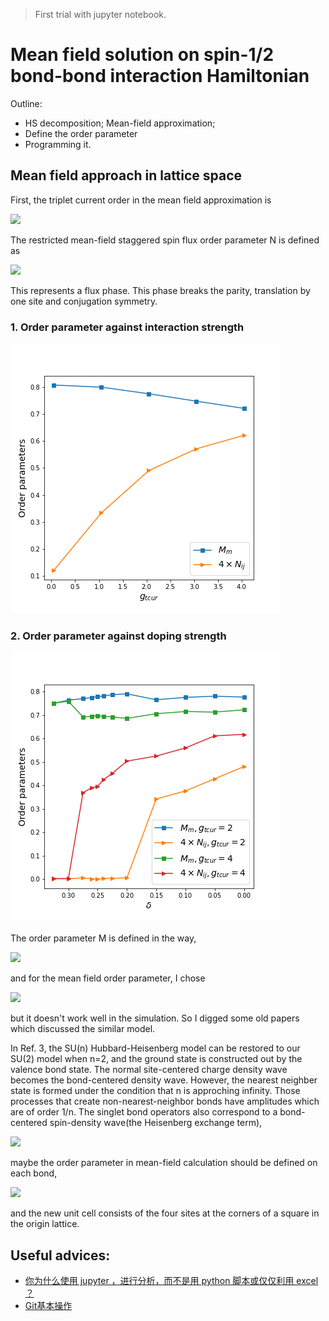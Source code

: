 > First trial with jupyter notebook.

# Mean field solution on spin-1/2 bond-bond interaction Hamiltonian

Outline:
- HS decomposition; Mean-field approximation;
- Define the order parameter
- Programming it.

## Mean field approach in lattice space
First, the triplet current order in the mean field approximation is

![](https://latex.codecogs.com/gif.latex?\vec%10N_{ij}=i\langle%10c_{i\sigma}^{\dagger}(\frac{\vec\sigma}{2})_{\sigma\sigma'}c_{j\sigma'}-H.c.\rangle)

The restricted mean-field staggered spin flux order parameter N is defined as

![](https://latex.codecogs.com/gif.latex?\vec%10N_{ij}=2×N(-1)^{i_x+i_y}(\delta_{j-i,\hat%10x}-\delta_{j-i,\hat%10y})\hat%10z\tag1)

This represents a flux phase. This phase breaks the parity, translation by one site and conjugation symmetry.
### 1. Order parameter against interaction strength
![](./fig/OP_gtcur.png)

### 2. Order parameter against doping strength
![](./fig/Dope_gtcur.png)


The order parameter M is defined in the way,

![](https://latex.codecogs.com/gif.latex?M_{ij}=\langle%10c_{i\sigma}^{\dagger}c_{j\sigma}+H.c.\rangle)

and for the mean field order parameter, I chose

![](https://latex.codecogs.com/gif.latex?M_{ij}=M(\delta_{j-i,\hat%10x}+\delta_{j-i,\hat%10y})\tag2)

but it doesn't work well in the simulation. So I digged some old papers which discussed the similar model.

In Ref. 3, the SU(n) Hubbard-Heisenberg model can be restored to our SU(2) model when n=2, and the ground state is constructed out by the valence bond state. The normal site-centered charge density wave becomes the bond-centered density wave. However, the nearest neighber state is formed under the condition that n is approching infinity. Those processes that create non-nearest-neighbor bonds have amplitudes which are of order 1/n. The singlet bond operators also correspond to a bond-centered spin-density wave(the Heisenberg exchange term),

![](https://latex.codecogs.com/gif.latex?\langle%10\mid%10c_{i\sigma}^{\dagger}c_{j\sigma}\mid^2\rangle\propto\langle%10S_i\cdot%10S_j\rangle)

maybe the order parameter in mean-field calculation should be defined on each bond,

![](https://latex.codecogs.com/gif.latex?M_{ij}=(M_x\delta_{j-i,\hat%10x}+M_y\delta_{j-i,\hat%10y})\tag3)

and the new unit cell consists of the four sites at the corners of a square in the origin lattice.
## Useful advices:

- [你为什么使用 jupyter ，进行分析，而不是用 python 脚本或仅仅利用 excel ？](https://www.zhihu.com/question/37490497)
- [Git基本操作](http://www.runoob.com/git/git-basic-operations.html)
